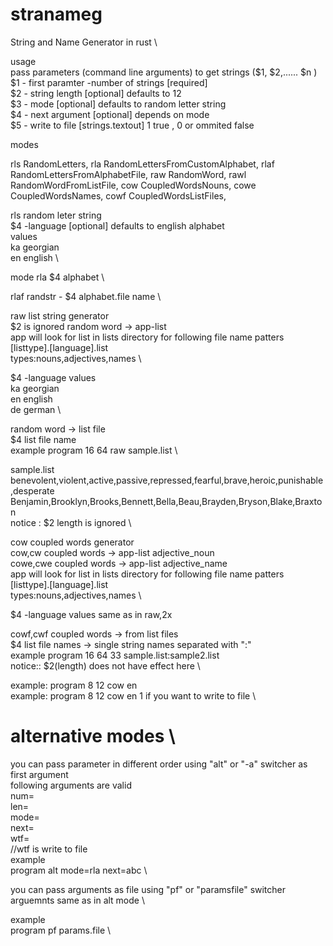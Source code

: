 # stranameg
String and Name Generator in rust \

usage \
pass parameters (command line arguments) to get strings ($1, $2,...... $n ) \
$1 - first paramter -number of strings [required] \
$2 - string length [optional] defaults to 12 \
$3 - mode [optional] defaults to random letter string \
$4 - next argument [optional] depends on mode \
$5 - write to file [strings.textout]  1 true , 0 or ommited false

modes

rls  RandomLetters,
rla  RandomLettersFromCustomAlphabet,
rlaf  RandomLettersFromAlphabetFile,
raw  RandomWord,
rawl  RandomWordFromListFile,
cow  CoupledWordsNouns,
cowe  CoupledWordsNames,
cowf  CoupledWordsListFiles,


rls  random leter string \
$4 -language [optional] defaults to english alphabet \
values \
ka georgian \
en english \

mode rla $4 alphabet \

rlaf randstr - $4 alphabet.file name \

raw list string generator \
$2 is ignored
random word  -> app-list \
app will look for list in lists directory for following file name patters \
[listtype].[language].list \
types:nouns,adjectives,names \

$4 -language 
values \
ka georgian \
en english \
de german \

random word  -> list file \
$4 list file name \
example program 16 64 raw sample.list \

sample.list \
benevolent,violent,active,passive,repressed,fearful,brave,heroic,punishable,desperate \
Benjamin,Brooklyn,Brooks,Bennett,Bella,Beau,Brayden,Bryson,Blake,Braxton \
notice : $2 length is ignored \

cow coupled words generator \
cow,cw coupled words -> app-list adjective_noun \
cowe,cwe coupled words -> app-list adjective_name \
app will look for list in lists directory for following file name patters \
[listtype].[language].list \
types:nouns,adjectives,names \

$4 -language values same as in raw,2x

cowf,cwf coupled words -> from list files \
$4 list file names  -> single string names separated with ":" \
example program 16 64 33 sample.list:sample2.list \
notice:: $2(length) does not have effect here \

example: program 8 12 cow en \
example: program 8 12 cow en 1 if you want to write to file \

# alternative modes \
you can pass parameter in different order using "alt" or "-a" switcher as first argument \
following arguments are valid \
num= \
len= \
mode= \
next= \
wtf= \
//wtf is write to file \
example \
program alt mode=rla next=abc \

you can pass arguments as file using "pf" or "paramsfile" switcher \
arguemnts same as in alt mode \

example \
program pf params.file \